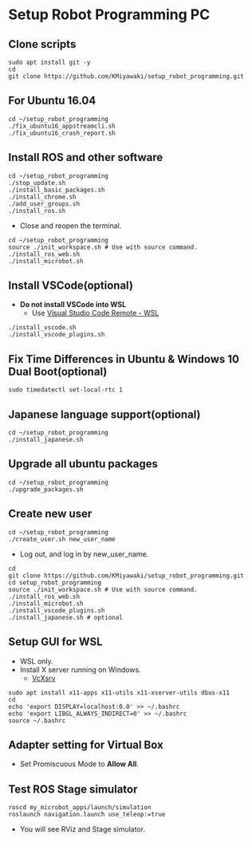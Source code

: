 # Setup Robot Programming PC

## Clone scripts

```shell
sudo apt install git -y
cd
git clone https://github.com/KMiyawaki/setup_robot_programming.git
```

## For Ubuntu 16.04

```shell
cd ~/setup_robot_programming
./fix_ubuntu16_appstreamcli.sh
./fix_ubuntu16_crash_report.sh
```

## Install ROS and other software

```shell
cd ~/setup_robot_programming
./stop_update.sh
./install_basic_packages.sh
./install_chrome.sh
./add_user_groups.sh
./install_ros.sh
```

- Close and reopen the terminal.

```shell
cd ~/setup_robot_programming
source ./init_workspace.sh # Use with source command.
./install_ros_web.sh
./install_microbot.sh
```

## Install VSCode(optional)

- **Do not install VSCode into WSL**
  - Use [Visual Studio Code Remote - WSL](https://code.visualstudio.com/docs/remote/wsl)

```shell
./install_vscode.sh
./install_vscode_plugins.sh
```

## Fix Time Differences in Ubuntu & Windows 10 Dual Boot(optional)

```shell
sudo timedatectl set-local-rtc 1
```

## Japanese language support(optional)

```shell
cd ~/setup_robot_programming
./install_japanese.sh
```

## Upgrade all ubuntu packages

```shell
cd ~/setup_robot_programming
./upgrade_packages.sh
```

## Create new user

```shell
cd ~/setup_robot_programming
./create_user.sh new_user_name
```

- Log out, and log in by new_user_name.

```shell
cd
git clone https://github.com/KMiyawaki/setup_robot_programming.git
cd setup_robot_programming
source ./init_workspace.sh # Use with source command.
./install_ros_web.sh
./install_microbot.sh
./install_vscode_plugins.sh
./install_japanese.sh # optional
```

## Setup GUI for WSL

- WSL only.
- Install X server running on Windows.
  - [VcXsrv](https://sourceforge.net/projects/vcxsrv/)

```shell
sudo apt install x11-apps x11-utils x11-xserver-utils dbus-x11
cd
echo 'export DISPLAY=localhost:0.0' >> ~/.bashrc
echo 'export LIBGL_ALWAYS_INDIRECT=0' >> ~/.bashrc
source ~/.bashrc
```

## Adapter setting for Virtual Box

- Set Promiscuous Mode to **Allow All**.

## Test ROS Stage simulator

```shell
roscd my_microbot_apps/launch/simulation
roslaunch navigation.launch use_teleop:=true
```

- You will see RViz and Stage simulator.

